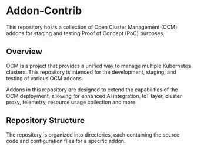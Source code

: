 # Addon-Contrib

This repository hosts a collection of Open Cluster Management (OCM) addons for staging and testing Proof of Concept (PoC) purposes.

## Overview

OCM is a project that provides a unified way to manage multiple Kubernetes clusters.
This repository is intended for the development, staging, and testing of various OCM addons.

Addons in this repository are designed to extend the capabilities of the OCM deployment,
allowing for enhanced AI integration, IoT layer, cluster proxy, telemetry, resource usage collection and more.

## Repository Structure

The repository is organized into directories, each containing the source code and configuration files for a specific addon.
